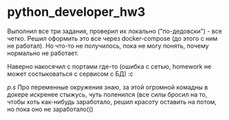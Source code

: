 # python_developer_hw3

Выполнил все три задания, проверил их локально ("по-дедовски") - все четко.
Решил оформить это все через docker-compose (до этого с ним не работал).
Но что-то не получилось, пока не могу понять, почему нормально не работает.

Наверно накосячил с портами где-то (ошибка с сетью, homework не может состыковаться с сервисом с БД) :с

*p.s* Про переменные окружения знаю, за этой огромной комадны в докере искренее стыжусь, чуть поленился (все силы бросил на то, чтобы хоть как-нибудь заработало, решил красоту оставить на потом, но пока оно не заработало(()



